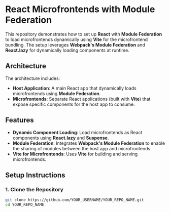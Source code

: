 # React Microfrontends with Module Federation

This repository demonstrates how to set up **React** with **Module Federation** to load microfrontends dynamically using **Vite** for the microfrontend bundling. The setup leverages **Webpack's Module Federation** and **React.lazy** for dynamically loading components at runtime.

## Architecture

The architecture includes:
- **Host Application**: A main React app that dynamically loads microfrontends using **Module Federation**.
- **Microfrontends**: Separate React applications (built with **Vite**) that expose specific components for the host app to consume.

## Features

- **Dynamic Component Loading**: Load microfrontends as React components using **React.lazy** and **Suspense**.
- **Module Federation**: Integrates **Webpack's Module Federation** to enable the sharing of modules between the host app and microfrontends.
- **Vite for Microfrontends**: Uses **Vite** for building and serving microfrontends.

## Setup Instructions

### 1. Clone the Repository

```bash
git clone https://github.com/YOUR_USERNAME/YOUR_REPO_NAME.git
cd YOUR_REPO_NAME
